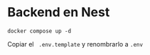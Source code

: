 # Backend en Nest
```
docker compose up -d

```
Copiar el ``` .env.template``` y renombrarlo a ```.env```
